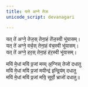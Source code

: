```yaml
---
title: यत्ते अग्ने तेजः
unicode_script: devanagari

---
```

यत् ते॑ अग्ने॒ तेज॒स् तेना॒हं ते॑ज॒स्वी भू॑यासम्।  
यत् ते॑ अग्ने॒ वर्च॒स् तेना॒हं व॑च॒स्वी भू॑यासम्।  
यत् ते॑ अग्ने॒ हर॒स् तेना॒हं ह॑र॒स्वी भू॑यासम्।

मयि॑ मे॒धां मयि॑ प्र॒जां मय्य् अ॒ग्निस् तेजो॑ दधातु  
मयि॑ मे॒धां मयि॑ प्र॒जां मयीन्द्र॑ इन्द्रि॒य॑म् दधातु  
मयि॑ मे॒धां मयि॑ प्र॒जां मयि॒ सूर्यो॒ भ्राजो॑ दधातु॥